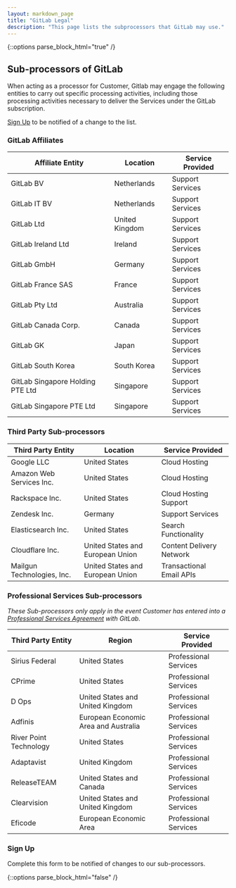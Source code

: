 ```yaml
---
layout: markdown_page
title: "GitLab Legal"
description: "This page lists the subprocessors that GitLab may use."
---
```

{::options parse_block_html="true" /}
## Sub-processors of GitLab

When acting as a processor for Customer, Gitlab may engage the following entities to carry out specific processing activities, including those processing activities necessary to deliver the Services under the GitLab subscription.

[Sign Up](#sign-up) to be notified of a change to the list.

### GitLab Affiliates

| Affiliate Entity |Location|Service Provided|
|---|---|---|
|GitLab BV|Netherlands|Support Services|
|GitLab IT BV|Netherlands|Support Services|
|GitLab Ltd|United Kingdom|Support Services|
|GitLab Ireland Ltd|Ireland|Support Services|
|GitLab GmbH|Germany|Support Services|
|GitLab France SAS|France|Support Services|
|GitLab Pty Ltd|Australia|Support Services|
|GitLab Canada Corp.|Canada|Support Services|
|GitLab GK|Japan|Support Services|
|GitLab South Korea|South Korea|Support Services|
|GitLab Singapore Holding PTE Ltd|Singapore|Support Services|
|GitLab Singapore PTE Ltd|Singapore|Support Services|

### Third Party Sub-processors

|Third Party Entity|Location|Service Provided|
|---|---|---|
|Google LLC|United States|Cloud Hosting|
|Amazon Web Services Inc. |United States|Cloud Hosting|
|Rackspace Inc.|United States|Cloud Hosting Support|
|Zendesk Inc.|Germany|Support Services|
|Elasticsearch Inc.|United States|Search Functionality|
|Cloudflare Inc.|United States and European Union|Content Delivery Network|
|Mailgun Technologies, Inc.|United States and European Union|Transactional Email APIs|

### Professional Services Sub-processors
_These Sub-processors only apply in the event Customer has entered into a [Professional Services Agreement](https://about.gitlab.com/handbook/legal/professional-services-agreement/) with GitLab._

|Third Party Entity|Region|Service Provided|
|---|---|---|
|Sirius Federal|United States|Professional Services|
|CPrime|United States|Professional Services|
|D Ops|United States and United Kingdom|Professional Services|
|Adfinis|European Economic Area and Australia|Professional Services|
|River Point Technology|United States|Professional Services|
|Adaptavist|United Kingdom|Professional Services|
|ReleaseTEAM|United States and Canada|Professional Services|
|Clearvision|United States and United Kingdom|Professional Services|
|Eficode|European Economic Area|Professional Services|

### Sign Up 
Complete this form to be notified of changes to our sub-processors.

<script src="//page.gitlab.com/js/forms2/js/forms2.min.js"></script>

<form id="mktoForm_2833"></form>

<script>
  var formAfterSuccessDo = function()
  {
    $('.confirmform').attr('style', 'visibility: visible');
    $('.confirmform').attr('style', 'height: initial');
    $('html, body').animate({scrollTop: parseInt($('#confirmform').offset().top-100)}, 500);
  };
  MktoForms2.setOptions(
  {
    formXDPath : "/rs/194-VVC-221/images/marketo-xdframe-relative.html"
  });
  MktoForms2.loadForm("//page.gitlab.com", "194-VVC-221", 2833, function(form) 
  {
    form.onSuccess(function()
    {
      form.getFormElem().hide();
      formAfterSuccessDo();
      return false;
    });
  });
</script>

<div class="confirmform" style="display:none;">
  <h3>Submission received</h3>
  <p>Thank you for signing up to receive updates to our subprocessor list.</p>
</div>

{::options parse_block_html="false" /}

